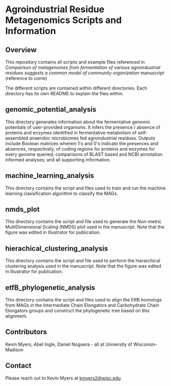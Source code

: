 # Agroindustrial Residue Metagenomics Scripts and Information


## Overview

This repository contains all scripts and example files referenced in _Comparison of metagenomes from fermentation of various agroindustrial residues suggests a common model of community organization_ manuscript (reference to come)

The different scripts are contained within different directories. Each directory has its own README to explain the files within.

## genomic_potential_analysis
This directory generates information about the fermentative genomic potentials of user-provided organisms. It infers the presence / absence of proteins and enzymes identified in fermentative metabolism of self-assembled anaerobic microbiomes fed agroindustrial residues. Outputs include Boolean matrices wherein 1's and 0's indicate the presences and absences, respectively, of coding regions for proteins and enzymes for every genome queried; comparisons of BLAST based and NCBI annotation informed analyses; and all supporting information.

## machine_learning_analysis
This directory contains the script and files used to train and run the machine learning classification algorithm to classify the MAGs.

## nmds_plot
This directory contains the script and file used to generate the Non-metric MultiDimensional Scaling (NMDS) plot used in the manuscript. Note that the figure was edited in Illustrator for publication.

## hierachical_clustering_analysis
This directory contains the script and file used to perform the hierarchical clustering analysis used in the manuscript. Note that the figure was edited in Illustrator for publication.

## etfB_phylogenetic_analysis
This directory contains the script and files used to align the EtfB homologs from MAGs in the Intermediate Chain Elongators and Carbohydrate Chain Elongators groups and construct the phylogenetic tree based on this 
alignment.

## Contributors
Kevin Myers, Abel Ingle, Daniel Noguera - all at University of Wisconsin-Madison

## Contact
Please reach out to Kevin Myers at kmyers2@wisc.edu
